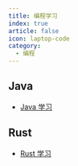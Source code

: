 ```yaml
---
title: 编程学习
index: true
article: false
icon: laptop-code
category:
  - 编程
---
```


## Java

- [Java 学习](java/README.md)

## Rust

- [Rust 学习](rust/README.md)

